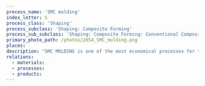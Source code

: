 ```yaml
---
process_name: 'SMC molding'
index_letter: S
process_class: 'Shaping'
process_subclass: 'Shaping: Composite Forming'
process_sub_subclass: 'Shaping: Composite Forming: Conventional Composite Forming'
primary_photo_path: /photos/2054_SMC_molding.png
places: 
description: "SMC MOLDING is one of the most economical processes for the high volume production of small-to-medium panels. Sheet molding compound (SMC) is premix of resin, chopped reinforcement, catalyst (if any) and additives. The process uses an accurate matched metal mold which is placed in a heated press. The sheet is first cut to a shape similar to the mold to minimize the distance the mix has to flow to fill the mold. . The mold is then closed and pressure (3-7 MPa) and heat are applied to form and cure the panel."
relations: 
  - materials: 
  - processes: 
  - products: 
---
```

